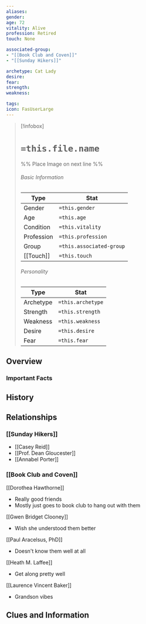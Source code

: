 ```yaml
---
aliases: 
gender: 
age: 72
vitality: Alive
profession: Retired
touch: None

associated-group: 
- "[[Book Club and Coven]]"
- "[[Sunday Hikers]]"

archetype: Cat Lady
desire:
fear:
strength:
weakness:

tags:
icon: FasUserLarge
---
```


> [!infobox]
> # `=this.file.name`
> %% Place Image on next line %%
> ###### Basic Information
> Type |  Stat |
> ---|---|
> Gender | `=this.gender` |
> Age | `=this.age` |
> Condition | `=this.vitality` |
> Profession | `=this.profession` |
> Group | `=this.associated-group` |
> [[Touch]] | `=this.touch` |
> ###### Personality
> Type |  Stat |
> ---|---|
> Archetype | `=this.archetype` |
> Strength | `=this.strength` |
> Weakness | `=this.weakness` |
> Desire | `=this.desire` |
> Fear | `=this.fear` |
## Overview

### Important Facts


## History

## Relationships
### [[Sunday Hikers]]
- [[Casey Reid]]
- [[Prof. Dean Gloucester]]
- [[Annabel Porter]]
### [[Book Club and Coven]]
[[Dorothea Hawthorne]]
- Really good friends
- Mostly just goes to book club to hang out with them

[[Gwen Bridget Clooney]]
- Wish she understood them better

[[Paul Aracelsus, PhD]]
- Doesn't know them well at all

[[Heath M. Laffee]]
- Get along pretty well

[[Laurence Vincent Baker]]
- Grandson vibes

## Clues and Information
